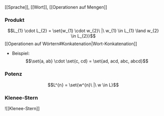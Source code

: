 [[Sprache]], [[Wort]],
[[Operationen auf Mengen]]

### Produkt
$$L_{1} \cdot L_{2} = \set{w_{1} \cdot w_{2}\ |\ w_{1} \in L_{1} \land w_{2} \in L_{2}}$$
[[Operationen auf Wörtern#Konkatenation|Wort-Konkatenation]]

- Beispiel: 
$$\set{a, ab} \cdot \set{c, cd} = \set{ad, acd, abc, abcd}$$


### Potenz
$$L^{n} = \set{w^{n}\ |\ w \in L}$$
### Klenee-Stern
![[Klenee-Stern]]

